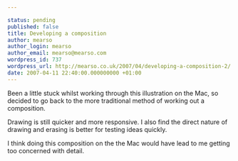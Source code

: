 ```yaml
---

status: pending
published: false
title: Developing a composition
author: mearso
author_login: mearso
author_email: mearso@mearso.com
wordpress_id: 737
wordpress_url: http://mearso.co.uk/2007/04/developing-a-composition-2/
date: 2007-04-11 22:40:00.000000000 +01:00
---
```

Been a little stuck whilst working through this illustration on the Mac, so decided to go back to the more traditional method of working out a composition.

Drawing is still quicker and more responsive. I also find the direct nature of drawing and erasing is better for testing ideas quickly.

I think doing this composition on the the Mac would have lead to me getting too concerned with detail.
